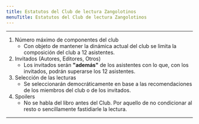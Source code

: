 ```yaml
---
title: Estatutos del Club de lectura Zangolotinos
menuTitle: Estatutos del Club de lectura Zangolotinos
---
```

***
1. Número máximo de componentes del club
    - Con objeto de mantener la dinámica actual del club se limita la composición del club a 12 asistentes.
2. Invitados (Autores, Editores, Otros)
    - Los invitados serán **"además"** de los asistentes con lo que, con los invitados, podrán superarse los 12 asistentes.
3. Selección de las lecturas
    - Se seleccionarán democráticamente en base a las recomendaciones de los miembros del club o de los invitados.
4. Spoilers
    - No se habla del libro antes del Club. Por aquello de no condicionar al resto o sencillamente fastidiarle la lectura. 
***